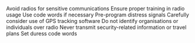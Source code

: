 Avoid radios for sensitive communications Ensure proper training in
radio usage Use code words if necessary Pre-program distress signals
Carefully consider use of GPS tracking software Do not identify
organisations or individuals over radio Never transmit security-related
information or travel plans Set duress code words
